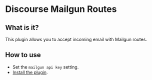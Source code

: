 # Discourse Mailgun Routes

## What is it?
This plugin allows you to accept incoming email with Mailgun routes.

## How to use
- Set the `mailgun api key` setting.
- [Install the plugin](https://meta.discourse.org/t/install-plugins-in-discourse/19157).